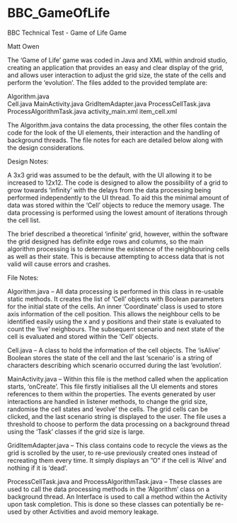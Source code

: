 # BBC_GameOfLife
BBC Technical Test - Game of Life Game

Matt Owen

The ‘Game of Life’ game was coded in Java and XML within android studio, creating an application that provides an easy and clear display of the grid, and allows user interaction to adjust the grid size, the state of the cells and perform the ‘evolution’. The files added to the provided template are:

Algorithm.java  
Cell.java
MainActivity.java 
GridItemAdapter.java
ProcessCellTask.java 
ProcessAlgorithmTask.java 
activity_main.xml
item_cell.xml

The Algorithm.java contains the data processing, the other files contain the code for the look of the UI elements, their interaction and the handling of background threads. The file notes for each are detailed below along with the design considerations.

Design Notes:

A 3x3 grid was assumed to be the default, with the UI allowing it to be increased to 12x12. The code is designed to allow the possibility of a grid to grow towards ‘infinity’ with the delays from the data processing being performed independently to the UI thread. To aid this the minimal amount of data was stored within the ‘Cell’ objects to reduce the memory usage. The data processing is performed using the lowest amount of iterations through the cell list.

The brief described a theoretical ‘infinite’ grid, however, within the software the grid designed has definite edge rows and columns, so the main algorithm processing is to determine the existence of the neighbouring cells as well as their state. This is because attempting to access data that is not valid will cause errors and crashes.


File Notes:

Algorithm.java – 
All data processing is performed in this class in re-usable static methods. It creates the list of ‘Cell’ objects with Boolean parameters for the initial state of the cells. An inner ‘Coordinate’ class is used to store axis information of the cell position. This allows the neighbour cells to be identified easily using the x and y positions and their state is evaluated to count the ‘live’ neighbours. The subsequent scenario and next state of the cell is evaluated and stored within the ‘Cell’ objects.

Cell.java – 
A class to hold the information of the cell objects. The ‘isAlive’ Boolean stores the state of the cell and the last ‘scenario’ is a string of characters describing which scenario occurred during the last ‘evolution’.

MainActivity.java – 
Within this file is the method called when the application starts, ‘onCreate’. This file firstly initialises all the UI elements and stores references to them within the properties. The events generated by user interactions are handled in listener methods, to change the grid size, randomise the cell states and ‘evolve’ the cells. The grid cells can be clicked, and the last scenario string is displayed to the user.  The file uses a threshold to choose to perform the data processing on a background thread using the ‘Task’ classes if the grid size is large.

GridItemAdapter.java – 
This class contains code to recycle the views as the grid is scrolled by the user, to re-use previously created ones instead of recreating them every time. It simply displays an ”O” if the cell is ‘Alive’ and nothing if it is ‘dead’.

ProcessCellTask.java and ProcessAlgorithmTask.java – 
These classes are used to call the data processing methods in the ‘Algorithm’ class on a background thread. An Interface is used to call a method within the Activity upon task completion. This is done so these classes can potentially be re-used by other Activities and avoid memory leakage.


